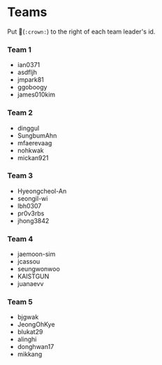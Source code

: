 # Teams

Put :crown:(```:crown:```) to the right of each team leader's id.

### Team 1
- ian0371
- asdfljh
- jmpark81
- ggoboogy
- james010kim

### Team 2
- dinggul
- SungbumAhn
- mfaerevaag
- nohkwak
- mickan921

### Team 3
- Hyeongcheol-An
- seongil-wi
- lbh0307
- pr0v3rbs
- jhong3842

### Team 4
- jaemoon-sim
- jcassou
- seungwonwoo
- KAISTGUN
- juanaevv

### Team 5
- bjgwak
- JeongOhKye
- blukat29
- alinghi
- donghwan17
- mikkang

